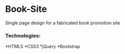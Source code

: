 # Book-Site 
Single page design for a fabricated book promotion site 

### Technologies:
*HTML5
*CSS3
*jQuery
*Bootstrap
